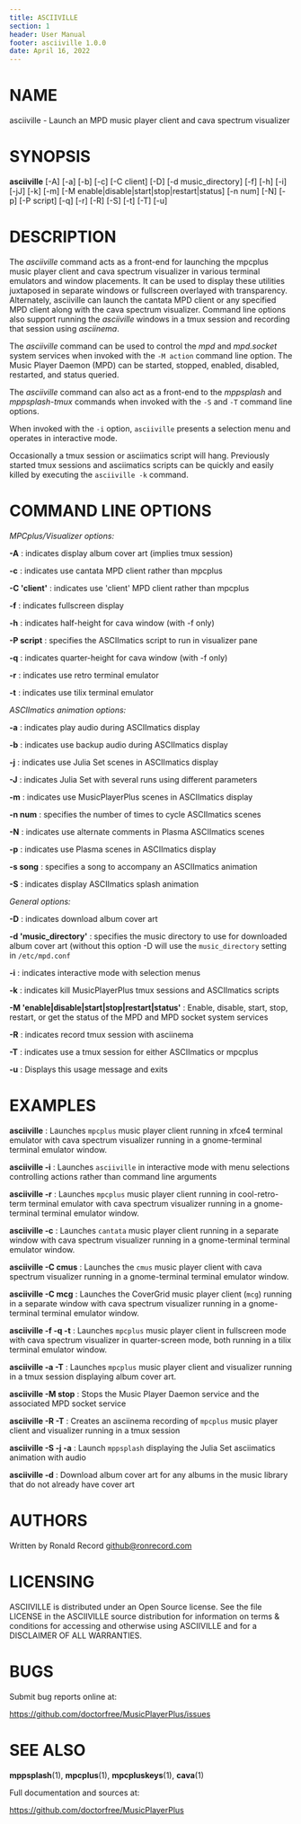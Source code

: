 ```yaml
---
title: ASCIIVILLE
section: 1
header: User Manual
footer: asciiville 1.0.0
date: April 16, 2022
---
```

# NAME
asciiville - Launch an MPD music player client and cava spectrum visualizer

# SYNOPSIS
**asciiville** [-A] [-a] [-b] [-c] [-C client] [-D] [-d music_directory] [-f]
		[-h] [-i] [-jJ] [-k] [-m] [-M enable|disable|start|stop|restart|status]
		[-n num] [-N] [-p] [-P script] [-q] [-r] [-R] [-S] [-t] [-T] [-u]

# DESCRIPTION
The *asciiville* command acts as a front-end for launching the mpcplus music player client and cava spectrum visualizer in various terminal emulators and window placements. It can be used to display these utilities juxtaposed in separate windows or fullscreen overlayed with transparency. Alternately, asciiville can launch the cantata MPD client or any specified MPD client along with the cava spectrum visualizer. Command line options also support running the *asciiville* windows in a tmux session and recording that session using *asciinema*.

The *asciiville* command can be used to control the *mpd* and *mpd.socket* system services when invoked with the `-M action` command line option. The Music Player Daemon (MPD) can be started, stopped, enabled, disabled, restarted, and status queried.

The *asciiville* command can also act as a front-end to the *mppsplash* and *mppsplash-tmux* commands when invoked with the `-S` and `-T` command line options.

When invoked with the `-i` option, `asciiville` presents a selection menu and operates in interactive mode.

Occasionally a tmux session or asciimatics script will hang. Previously started tmux sessions and asciimatics scripts can be quickly and easily killed by executing the `asciiville -k` command.

# COMMAND LINE OPTIONS
*MPCplus/Visualizer options:*

**-A**
: indicates display album cover art (implies tmux session)

**-c**
: indicates use cantata MPD client rather than mpcplus

**-C 'client'**
: indicates use 'client' MPD client rather than mpcplus

**-f**
: indicates fullscreen display

**-h**
: indicates half-height for cava window (with -f only)

**-P script**
: specifies the ASCIImatics script to run in visualizer pane

**-q**
: indicates quarter-height for cava window (with -f only)

**-r**
: indicates use retro terminal emulator

**-t**
: indicates use tilix terminal emulator

*ASCIImatics animation options:*

**-a**
: indicates play audio during ASCIImatics display

**-b**
: indicates use backup audio during ASCIImatics display

**-j**
: indicates use Julia Set scenes in ASCIImatics display

**-J**
: indicates Julia Set with several runs using different parameters

**-m**
: indicates use MusicPlayerPlus scenes in ASCIImatics display

**-n num**
: specifies the number of times to cycle ASCIImatics scenes

**-N**
: indicates use alternate comments in Plasma ASCIImatics scenes

**-p**
: indicates use Plasma scenes in ASCIImatics display

**-s song**
: specifies a song to accompany an ASCIImatics animation

**-S**
: indicates display ASCIImatics splash animation

*General options:*

**-D**
: indicates download album cover art

**-d 'music_directory'**
: specifies the music directory to use for downloaded album cover art (without this option -D will use the `music_directory` setting in `/etc/mpd.conf`

**-i**
: indicates interactive mode with selection menus

**-k**
: indicates kill MusicPlayerPlus tmux sessions and ASCIImatics scripts

**-M 'enable|disable|start|stop|restart|status'**
: Enable, disable, start, stop, restart, or get the status of the MPD and MPD socket system services 

**-R**
: indicates record tmux session with asciinema

**-T**
: indicates use a tmux session for either ASCIImatics or mpcplus

**-u**
: Displays this usage message and exits

# EXAMPLES
**asciiville**
: Launches `mpcplus` music player client running in xfce4 terminal emulator with cava spectrum visualizer running in a gnome-terminal terminal emulator window. 

**asciiville -i**
: Launches `asciiville` in interactive mode with menu selections controlling actions rather than command line arguments

**asciiville -r**
: Launches `mpcplus` music player client running in cool-retro-term terminal emulator with cava spectrum visualizer running in a gnome-terminal terminal emulator window. 

**asciiville -c**
: Launches `cantata` music player client running in a separate window with cava spectrum visualizer running in a gnome-terminal terminal emulator window. 

**asciiville -C cmus**
: Launches the `cmus` music player client with cava spectrum visualizer running in a gnome-terminal terminal emulator window. 

**asciiville -C mcg**
: Launches the CoverGrid music player client (`mcg`) running in a separate window with cava spectrum visualizer running in a gnome-terminal terminal emulator window. 

**asciiville -f -q -t**
: Launches `mpcplus` music player client in fullscreen mode with cava spectrum visualizer in quarter-screen mode, both running in a tilix terminal emulator window. 

**asciiville -a -T**
: Launches `mpcplus` music player client and visualizer running in a tmux session displaying album cover art. 

**asciiville -M stop**
: Stops the Music Player Daemon service and the associated MPD socket service

**asciiville -R -T**
: Creates an asciinema recording of `mpcplus` music player client and visualizer running in a tmux session

**asciiville -S -j -a**
: Launch `mppsplash` displaying the Julia Set asciimatics animation with audio

**asciiville -d**
: Download album cover art for any albums in the music library that do not already have cover art 

# AUTHORS
Written by Ronald Record github@ronrecord.com

# LICENSING
ASCIIVILLE is distributed under an Open Source license.
See the file LICENSE in the ASCIIVILLE source distribution
for information on terms &amp; conditions for accessing and
otherwise using ASCIIVILLE and for a DISCLAIMER OF ALL WARRANTIES.

# BUGS
Submit bug reports online at:

https://github.com/doctorfree/MusicPlayerPlus/issues

# SEE ALSO
**mppsplash**(1), **mpcplus**(1), **mpcpluskeys**(1), **cava**(1)

Full documentation and sources at:

https://github.com/doctorfree/MusicPlayerPlus

